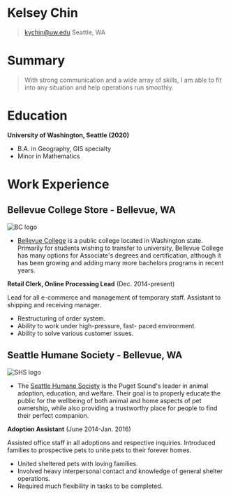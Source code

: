 # Kelsey Chin

> kychin@uw.edu
> Seattle, WA

# Summary

> With strong communication and a wide array of skills, I am able to fit into any situation and help operations run smoothly.

# Education

**University of Washington, Seattle (2020)**
* B.A. in Geography, GIS specialty
* Minor in Mathematics

# Work Experience

## Bellevue College Store - Bellevue, WA

![BC logo](https://36d5l8225ig13rrnnc3w4af9-wpengine.netdna-ssl.com/wp-content/uploads/sites/39/2018/06/BC-Logo.png)

* [Bellevue College][] is a public college located in Washington state. Primarily for students wishing to transfer to university, Bellevue College has many options for Associate's degrees and certification, although it has been growing and adding many more bachelors programs in recent years.

**Retail Clerk, Online Processing Lead** (Dec. 2014-present)

Lead for all e-commerce and management of temporary staff. Assistant to shipping and receiving manager.

- Restructuring of order system.
- Ability to work under high-pressure, fast- paced environment.
- Ability to solve various customer issues.

## Seattle Humane Society - Bellevue, WA

![SHS logo](https://www.gogophotocontest.com/media/1714/logo.png)

* The [Seattle Humane Society][] is the Puget Sound's leader in animal adoption, education, and welfare. Their goal is to properly educate the public for the wellbeing of both animal and home aspects of pet ownership, while also providing a trustworthy place for people to find their perfect companion.

**Adoption Assistant** (June 2014-Jan. 2016)

Assisted office staff in all adoptions and respective inquiries. Introduced families to prospective pets to unite pets to their forever homes.

- United sheltered pets with loving families.
- Involved heavy interpersonal contact and knowledge of general shelter operations.
- Required much flexibility in tasks to be completed.


[Bellevue College]: http://bellevuecollege.edu
[Seattle Humane Society]: http://seattlehumane.org
